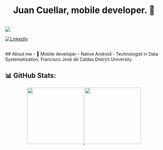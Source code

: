 <div align="center">
<h1 align="center">Juan Cuellar, mobile developer.</a> 👋</h1>
<br>
</div>
 <img src="./Images/Portada de Facebook Negro y Amarillo Halcón Moderno Gamer Esports.png">
<br>

[![LinkedIn](https://img.shields.io/badge/LinkedIn-%230077B5.svg?logo=linkedin&logoColor=white)](https://linkedin.com/in/juancuellar-dev/)

<br>
## About me
- 📲 Mobile developer
- Native Android
- Technologist in Data Systematization, Francisco José de Caldas District University
<br>

## 📊 GitHub Stats:
<p align="center">
<a href="https://github.com/JuanPCFdev">
  <img height="180em" src="https://github-readme-stats-eight-theta.vercel.app/api?username=JuanPCFdev&show_icons=true&theme=algolia&include_all_commits=true&count_private=true"/>
  <img height="180em" src="https://github-readme-stats-eight-theta.vercel.app/api/top-langs/?username=JuanPCFdev&layout=compact&langs_count=8&theme=algolia"/>
</a>
</p>
